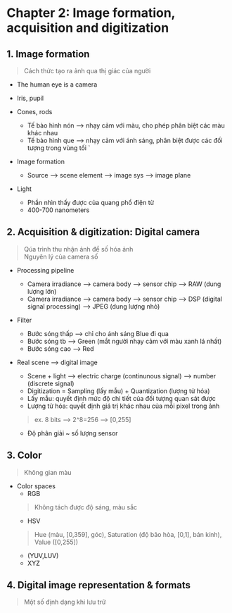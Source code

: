 # Chapter 2: Image formation, acquisition and digitization

## 1. Image formation
> Cách thức tạo ra ảnh qua thị giác của người

* The human eye is a camera

* Iris, pupil

* Cones, rods
  - Tế bào hình nón --> nhạy cảm với màu, cho phép phân biệt các màu khác nhau 
  - Tế bào hình que --> nhạy cảm với ánh sáng, phân biệt được các đối tượng trong vùng tối `

* Image formation
  - Source --> scene element --> image sys --> image plane

* Light
  - Phần nhìn thấy được của quang phổ điện từ
  - 400-700 nanometers 

## 2. Acquisition & digitization: Digital camera
> Qúa trình thu nhận ảnh để số hóa ảnh \
> Nguyên lý của camera số

* Processing pipeline
  - Camera irradiance --> camera body --> sensor chip --> RAW (dung lượng lớn) 
  - Camera irradiance --> camera body --> sensor chip --> DSP (digital signal processing) --> JPEG (dung lượng nhỏ)

* Filter
  - Bước sóng thấp  --> chỉ cho ánh sáng Blue đi qua
  - Bước sóng tb    --> Green (mắt người nhạy cảm với màu xanh lá nhất)
  - Bước sóng cao   --> Red

* Real scene --> digital image
  - Scene + light --> electric charge (continunous signal) --> number (discrete signal)
  - Digitization = Sampling (lấy mẫu) + Quantization (lượng tử hóa)
  - Lấy mẫu: quyết định mức độ chi tiết của đối tượng quan sát được
  - Lượng tử hóa: quyết định giá trị khác nhau của mỗi pixel trong ảnh 
  > ex. 8 bits --> 2^8=256 --> [0,255]
  - Độ phân giải ~ số lượng sensor

## 3. Color
> Không gian màu

* Color spaces
  - RGB
  > Không tách được độ sáng, màu sắc
  - HSV
  > Hue (màu, [0,359], góc), Saturation (độ bão hòa, [0,1], bán kính), Value ([0,255])
  - (YUV,LUV)
  - XYZ

## 4. Digital image representation & formats
> Một số định dạng khi lưu trữ
